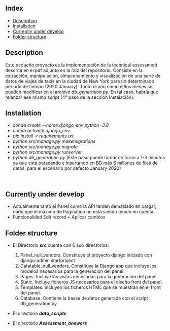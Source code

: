 ## Index
- [Description](#Description)
- [Installation](#Installation)
- [Currently under develop](#Currently-under-develop)
- [Folder structure](#Folder-structure)

## Description

Este pequeño proyecto es la implementación de la technical assessment descrita en el pdf adjunto en la raiz del repositorio. Consiste en la extracción, manipulación, almacenamiento y visualización de una serie de datos de viajes de taxis en la ciudad de New York para un determinado periodo de tiempo (2020 January). Tanto el año como el/los meses se pueden modificar en el archivo <em>db_generation.py</em>. En tal caso, habría que relanzar ese mismo script (4º paso de la sección Instalación).

## Installation
- <em>conda create --name django_env python=3.8</em>
- <em>conda activate django_env</em>
- <em>pip install -r requirements.txt</em>
- <em>python src/manage.py makemigrations</em>
- <em>python src/manage.py migrate</em>
- <em>python src/manage.py runserver</em>
- <em>python db_generation.py</em> (Este paso puede tardar en torno a 1-3 minutos ya que está parseando e insertando en BD más 6 millones de filas de datos, para el escenario por defecto January 2020)


&nbsp;

## Currently under develop
- Actualmente tanto el Panel como la API tardan demasiado en cargar, dado que el máximo de Pagination no está siendo tenido en cuenta.
- Funcionalidad Edit record + Aplicar cambios

## Folder structure<a name="Folder-structure"></a>

- El Directorio <strong><em>src</em></strong> cuenta con 6 sub directorios:
  1. Panel_null_vendors. Constituye el proyecto django iniciado con django-admin startproject
  2. Datatable_null_vendors. Constituye la Django app que incluye los modelos necesarios
  para la generación del panel.
  3. Pages. Incluye las vistas necesarias para la generación del panel.
  4. Static. Incluye ficheros JS necesarios para el diseño front del panel.
  5. Templates. Incluyen los ficheros HTML que se muestran en el front del panel.
  6. Database. Contiene la basse de datos generada con el script db_generation.py

- El directorio <strong><em>data_scripts</em></strong>
- El directorio <strong><em>Assessment_answers</em></strong>
